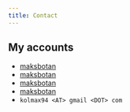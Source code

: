 ```yaml
---
title: Contact
---
```


## My accounts

- <i class="fab fa-github"></i> [maksbotan](https://github.com/maksbotan)
- <i class="fab fa-twitter"></i> [maksbotan](https://twitter.com/maksbotan)
- <i class="fab fa-telegram"></i> [maksbotan](https://t.me/maksbotan)
- <i class="fab fa-linkedin"></i> [maksbotan](https://www.linkedin.com/in/maksbotan)
- <i class="fas fa-envelope-square"></i> `kolmax94 <AT> gmail <DOT> com`
